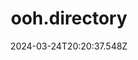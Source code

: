 ---
title: ooh.directory
url: https://ooh.directory
date: "2024-03-24T20:20:37.548Z"
collection:
  - Curation
type: Collections
---